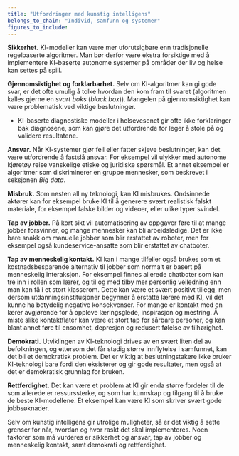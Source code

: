 ```yaml
---
title: "Utfordringer med kunstig intelligens"
belongs_to_chain: "Individ, samfunn og systemer"
figures_to_include:
---
```


**Sikkerhet.** KI-modeller kan være mer uforutsigbare enn tradisjonelle regelbaserte algoritmer. Man bør derfor være ekstra forsiktige med å implementere KI-baserte autonome systemer på områder der liv og helse kan settes på spill. 

**Gjennomsiktighet og forklarbarhet.** Selv om KI-algoritmer kan gi gode svar, er det ofte umulig å tolke hvordan den kom fram til svaret (algoritmen kalles gjerne en *svart boks* (*black box*)). Mangelen på gjennomsiktighet kan være problematisk ved viktige beslutninger.
* KI-baserte diagnostiske modeller i helsevesenet gir ofte ikke forklaringer bak diagnosene, som kan gjøre det utfordrende for leger å stole på og validere resultatene.

**Ansvar.** Når KI-systemer gjør feil eller fatter skjeve beslutninger, kan det være utfordrende å fastslå ansvar. For eksempel vil ulykker med autonome kjøretøy reise vanskelige etiske og juridiske spørsmål. Et annet eksempel er algoritmer som diskriminerer en gruppe mennesker, som beskrevet i seksjonen *Big data*. 

**Misbruk.** Som nesten all ny teknologi, kan KI misbrukes. Ondsinnede aktører kan for eksempel bruke KI til å generere svært realistisk falskt materiale, for eksempel falske bilder og videoer, eller ulike typer svindel.

**Tap av jobber.** På kort sikt vil automatisering av oppgaver føre til at mange jobber forsvinner, og mange mennesker kan bli arbeidsledige. Det er ikke bare snakk om manuelle jobber som blir erstattet av roboter, men for eksempel også kundeservice-ansatte som blir erstattet av chatboter. 

**Tap av menneskelig kontakt.** KI kan i mange tilfeller også brukes som et kostnadsbesparende alternativ til jobber som normalt er basert på menneskelig interaksjon. For eksempel finnes allerede chatboter som kan tre inn i rollen som lærer, og til og med tilby mer personlig veiledning enn man kan få i et stort klasserom. Dette kan være et svært positivt tillegg, men dersom utdanningsinstitusjoner begynner å erstatte lærere med KI, vil det kunne ha betydelig negative konsekvenser. For mange er kontakt med en lærer avgjørende for å oppleve læringsglede, inspirasjon og mestring. Å miste slike kontaktflater kan være et stort tap for sårbare personer, og kan blant annet føre til ensomhet, depresjon og redusert følelse av tilhørighet. 

**Demokrati.** Utviklingen av KI-teknologi drives av en svært liten del av befolkningen, og ettersom det får stadig større innflytelse i samfunnet, kan det bli et demokratisk problem. Det er viktig at beslutningstakere ikke bruker KI-teknologi bare fordi den eksisterer og gir gode resultater, men også at det er demokratisk grunnlag for bruken. 

**Rettferdighet.** Det kan være et problem at KI gir enda større fordeler til de som allerede er ressurssterke, og som har kunnskap og tilgang til å bruke de beste KI-modellene. Et eksempel kan være KI som skriver svært gode jobbsøknader.

Selv om kunstig intelligens gir utrolige muligheter, så er det viktig å sette grenser for når, hvordan og hvor raskt det skal implementeres. Noen faktorer som må vurderes er sikkerhet og ansvar, tap av jobber og menneskelig kontakt, samt demokrati og rettferdighet. 
